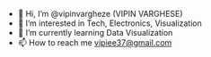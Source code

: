 - 👋 Hi, I’m @vipinvargheze (VIPIN VARGHESE)
- 👀 I’m interested in Tech, Electronics, Visualization
- 🌱 I’m currently learning Data Visualization 
- 📫 How to reach me vipiee37@gmail.com

<!---
vipinvargheze/vipinvargheze is a ✨ special ✨ repository because its `README.md` (this file) appears on your GitHub profile.
You can click the Preview link to take a look at your changes.
--->
